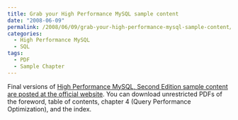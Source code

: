 ```yaml
---
title: Grab your High Performance MySQL sample content
date: "2008-06-09"
permalink: /2008/06/09/grab-your-high-performance-mysql-sample-content/
categories:
  - High Performance MySQL
  - SQL
tags:
  - PDF
  - Sample Chapter
---
```

Final versions of [High Performance MySQL, Second Edition sample content are posted at the official website][1]. You can download unrestricted PDFs of the foreword, table of contents, chapter 4 (Query Performance Optimization), and the index.

 [1]: http://www.highperfmysql.com/
